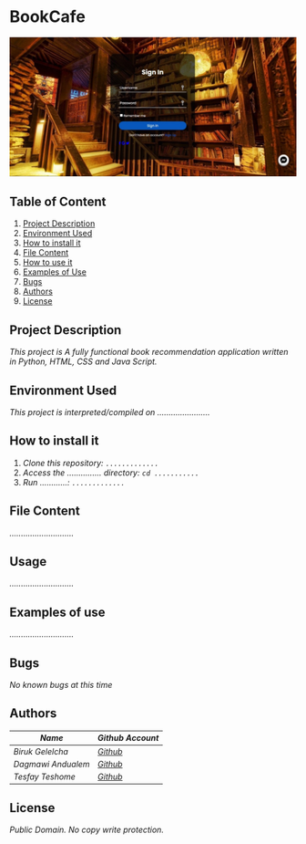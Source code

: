 # **BookCafe**

![Landing Page](https://github.com/Iwamgad/PORTFOLIO/blob/main/Landing%20Page.jpg)

## Table of Content
1. [Project Description](#1.-project-description)
2. [Environment Used](#Environment-Used)
3. [How to install it](#How-to-install-it)
4. [File Content](#File-Content)
5. [How to use it](#Usage)
6. [Examples of Use](#Examples-of-Use)
7. [Bugs](#Bugs)
8. [Authors](#Authors)
9. [License](#License)



## Project Description
 _This project is A fully functional book recommendation application written in Python, HTML, CSS and Java Script._


## Environment Used
 _This project is interpreted/compiled on ......................._


## How to install it
1. _Clone this repository: ```............. ```_
2. _Access the ............... directory: ```cd ...........```_
3. _Run ............: ```.............```_


## File Content
_............................_

## Usage
_............................_

## Examples of use
_............................_

## Bugs
 _No known bugs at this time_


## Authors
|_Name_ | _Github Account_|
|-----|-------|
|_Biruk Gelelcha_|[_Github_](https://github.com/Biruk-G3)|
|_Dagmawi Andualem_|[_Github_](https://github.com/Iwamgad)|
|_Tesfay Teshome_|[_Github_](https://github.com/Tesfay-Teshome)|


## License
_Public Domain. No copy write protection._

